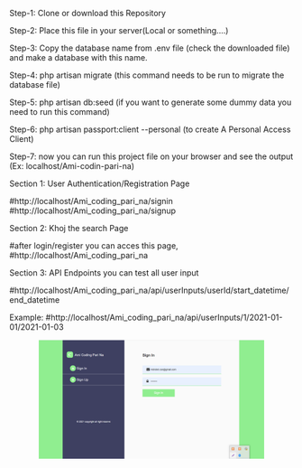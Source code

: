 Step-1: Clone or download this Repository 

Step-2: Place this file in your server(Local or something....)

Step-3: Copy the database name from .env file (check the downloaded file) and make a database with this name.

Step-4: php artisan migrate (this command needs to be run to migrate the database file)

Step-5: php artisan db:seed (if you want to generate some dummy data you need to run this command)

Step-6: php artisan passport:client --personal (to create A Personal Access Client)

Step-7: now you can run this project file on your browser and see the output (Ex: localhost/Ami-codin-pari-na)



Section 1: User Authentication/Registration Page

#http://localhost/Ami_coding_pari_na/signin
#http://localhost/Ami_coding_pari_na/signup


Section 2: Khoj the search Page

#after login/register you can acces this page, #http://localhost/Ami_coding_pari_na


Section 3: API Endpoints 
you can test all user input 

#http://localhost/Ami_coding_pari_na/api/userInputs/userId/start_datetime/end_datetime 

Example: #http://localhost/Ami_coding_pari_na/api/userInputs/1/2021-01-01/2021-01-03




<p align="center"><a href="https://laravel.com" target="_blank"><img src="https://github.com/robelcse/ami-coding-pari-na/blob/main/public/img/Screenshot_1.png" width="400"></a></p>

